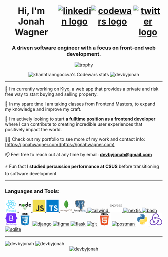 <div align="center">
  <h1 style="display: flex;">
    Hi, I'm Jonah Wagner
    <span style="display:flex; justify-content: center; align-items: flex-start;">    
  <a href="https://www.linkedin.com/in/devbyjonah">
      <img src="https://user-images.githubusercontent.com/102780010/165202391-819d7e6c-f7cd-4d9a-b1cd-ed125ee28264.png" alt="linkedin logo" width="30">
    </a>
    <a href="https://www.codewars.com/users/devbyjonah">
      <img src="https://user-images.githubusercontent.com/102780010/165202828-603a5375-491d-4163-b42b-e617259ca71f.png" alt="codewars logo" width="30">
    </a>
    <a href="http://www.twitter.com/devbyjonah">
      <img src="https://user-images.githubusercontent.com/102780010/165202150-9b2c8d6c-900f-46b0-a277-c354d125d861.png" alt="twitter logo" width="30">
    </a>
</span>
  </h1>
</div>

<div align="center">
  <h3>A driven software engineer with a focus on front-end web development.</h3>

  [![trophy](https://github-profile-trophy.vercel.app/?username=devbyjonah&theme=onedark)](https://github.com/ryo-ma/github-profile-trophy)

  <div>
    <img width="300px" src="https://www.codewars.com/users/devbyjonah/badges/large" alt="khanhtranngoccva's Codewars stats">
    <img height="30px" src="https://komarev.com/ghpvc/?username=devbyjonah&label=Profile%20views&color=0e75b6&style=flat" alt="devbyjonah" />
  </div>
</div>
  <hr/>
<div align="left">
  
🔭 I’m currently working on [Kiyo](https://mykiyo.com), a web app that provides a private and risk free way to start buying and selling property.

🌱 In my spare time I am taking classes from Frontend Masters, to expand my knowledge and improve my craft.

👯 I’m actively looking to start **a fulltime position as a frontend developer** where I can contribute to creating incredible user experiences that positively impact the world.
  </p>
  
👨‍💻 Check out my portfolio to see more of my work and contact info: [https://jonahwagner.com](https://jonahwagner.com)

📫 Feel free to reach out at any time by email: **devbyjonah@gmail.com**

⚡ Fun fact **I studied percussion performance at CSUS** before transitioning to software development

</div>
<hr/>
<h3 align="left">Languages and Tools:</h3>
<p align="left"> 
  <a href="https://reactjs.org/" target="_blank" rel="noreferrer"> 
    <img src="https://raw.githubusercontent.com/devicons/devicon/master/icons/react/react-original-wordmark.svg" alt="react" width="40" height="40"/> 
  </a> 
  <a href="https://nodejs.org" target="_blank" rel="noreferrer"> 
    <img src="https://raw.githubusercontent.com/devicons/devicon/master/icons/nodejs/nodejs-original-wordmark.svg" alt="nodejs" width="40" height="40"/> 
  </a> 
  <a href="https://developer.mozilla.org/en-US/docs/Web/JavaScript" target="_blank" rel="noreferrer"> 
    <img src="https://raw.githubusercontent.com/devicons/devicon/master/icons/javascript/javascript-original.svg" alt="javascript" width="40" height="40"/> 
  </a> 
  <a href="https://www.typescriptlang.org/" target="_blank" rel="noreferrer"> 
    <img src="https://raw.githubusercontent.com/devicons/devicon/master/icons/typescript/typescript-original.svg" alt="typescript" width="40" height="40"/> 
  </a> 
  <a href="https://www.mongodb.com/" target="_blank" rel="noreferrer"> 
    <img src="https://raw.githubusercontent.com/devicons/devicon/master/icons/mongodb/mongodb-original-wordmark.svg" alt="mongodb" width="40" height="40"/> 
  </a>
  <a href="https://www.postgresql.org" target="_blank" rel="noreferrer"> 
    <img src="https://raw.githubusercontent.com/devicons/devicon/master/icons/postgresql/postgresql-original-wordmark.svg" alt="postgresql" width="40" height="40"/> 
  </a> 
  <a href="https://tailwindcss.com/" target="_blank" rel="noreferrer"> 
    <img src="https://www.vectorlogo.zone/logos/tailwindcss/tailwindcss-icon.svg" alt="tailwind" width="40" height="40"/> 
  </a>
  <a href="https://expressjs.com" target="_blank" rel="noreferrer"> 
    <img src="https://raw.githubusercontent.com/devicons/devicon/master/icons/express/express-original-wordmark.svg" alt="express" width="40" height="40"/> 
  </a> 
  <a href="https://nextjs.org/" target="_blank" rel="noreferrer"> 
    <img src="https://cdn.worldvectorlogo.com/logos/nextjs-2.svg" alt="nextjs" width="40" height="40"/> 
  </a>   
  <a href="https://www.gnu.org/software/bash/" target="_blank" rel="noreferrer"> 
    <img src="https://www.vectorlogo.zone/logos/gnu_bash/gnu_bash-icon.svg" alt="bash" width="40" height="40"/> 
  </a> 
  <a href="https://getbootstrap.com" target="_blank" rel="noreferrer"> 
    <img src="https://raw.githubusercontent.com/devicons/devicon/master/icons/bootstrap/bootstrap-plain-wordmark.svg" alt="bootstrap" width="40" height="40"/> 
  </a> 
  <a href="https://www.w3schools.com/css/" target="_blank" rel="noreferrer"> 
    <img src="https://raw.githubusercontent.com/devicons/devicon/master/icons/css3/css3-original-wordmark.svg" alt="css3" width="40" height="40"/> 
  </a> 
  <a href="https://www.djangoproject.com/" target="_blank" rel="noreferrer"> 
    <img src="https://cdn.worldvectorlogo.com/logos/django.svg" alt="django" width="40" height="40"/> 
  </a>  
  <a href="https://www.figma.com/" target="_blank" rel="noreferrer"> 
    <img src="https://www.vectorlogo.zone/logos/figma/figma-icon.svg" alt="figma" width="40" height="40"/> 
  </a> 
  <a href="https://flask.palletsprojects.com/" target="_blank" rel="noreferrer"> 
    <img src="https://www.vectorlogo.zone/logos/pocoo_flask/pocoo_flask-icon.svg" alt="flask" width="40" height="40"/> 
  </a> 
  <a href="https://git-scm.com/" target="_blank" rel="noreferrer"> 
    <img src="https://www.vectorlogo.zone/logos/git-scm/git-scm-icon.svg" alt="git" width="40" height="40"/> 
  </a> 
  <a href="https://www.w3.org/html/" target="_blank" rel="noreferrer"> 
    <img src="https://raw.githubusercontent.com/devicons/devicon/master/icons/html5/html5-original-wordmark.svg" alt="html5" width="40" height="40"/> 
  </a>  
  <a href="https://postman.com" target="_blank" rel="noreferrer"> 
    <img src="https://www.vectorlogo.zone/logos/getpostman/getpostman-icon.svg" alt="postman" width="40" height="40"/> 
  </a> 
  <a href="https://www.python.org" target="_blank" rel="noreferrer"> 
    <img src="https://raw.githubusercontent.com/devicons/devicon/master/icons/python/python-original.svg" alt="python" width="40" height="40"/> 
  </a>  
  <a href="https://redux.js.org" target="_blank" rel="noreferrer"> 
    <img src="https://raw.githubusercontent.com/devicons/devicon/master/icons/redux/redux-original.svg" alt="redux" width="40" height="40"/> 
  </a> 
  <a href="https://www.sqlite.org/" target="_blank" rel="noreferrer"> 
    <img src="https://www.vectorlogo.zone/logos/sqlite/sqlite-icon.svg" alt="sqlite" width="40" height="40"/> 
  </a> 
</p>
<hr/>
<div> 
  <img width="47%" height="200px" src="https://github-readme-streak-stats.herokuapp.com/?user=devbyjonah&theme=dark" alt="devbyjonah">
  <img width="47%" height="200px" src="https://github-readme-stats.vercel.app/api?username=devbyjonah&show_icons=true&locale=en&theme=dark" alt="devbyjonah">
</div>
<div align="center">
  <img src="https://github-readme-stats.vercel.app/api/top-langs?username=devbyjonah&show_icons=true&locale=en&layout=donut&theme=dark" alt="devbyjonah" width="45%" />
</div>
